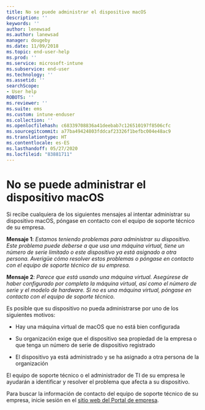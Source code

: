 ```yaml
---
title: No se puede administrar el dispositivo macOS
description: ''
keywords: ''
author: lenewsad
ms.author: lanewsad
manager: dougeby
ms.date: 11/09/2018
ms.topic: end-user-help
ms.prod: ''
ms.service: microsoft-intune
ms.subservice: end-user
ms.technology: ''
ms.assetid: ''
searchScope:
- User help
ROBOTS: ''
ms.reviewer: ''
ms.suite: ems
ms.custom: intune-enduser
ms.collection: ''
ms.openlocfilehash: c68339708836a41deebab7c126510197f8506cfc
ms.sourcegitcommit: a77ba49424803fddcaf23326f1befbc004e48ac9
ms.translationtype: HT
ms.contentlocale: es-ES
ms.lasthandoff: 05/27/2020
ms.locfileid: "83881711"
---
```

# <a name="unable-to-get-macos-device-managed"></a>No se puede administrar el dispositivo macOS

Si recibe cualquiera de los siguientes mensajes al intentar administrar su dispositivo macOS, póngase en contacto con el equipo de soporte técnico de su empresa.

**Mensaje 1**: *Estamos teniendo problemas para administrar su dispositivo. Este problema puede deberse a que usa una máquina virtual, tiene un número de serie limitado o este dispositivo ya está asignado a otra persona. Averigüe cómo resolver estos problemas o póngase en contacto con el equipo de soporte técnico de su empresa.*

**Mensaje 2**: *Parece que está usando una máquina virtual. Asegúrese de haber configurado por completo la máquina virtual, así como el número de serie y el modelo de hardware. Si no es una máquina virtual, póngase en contacto con el equipo de soporte técnico.*  

Es posible que su dispositivo no pueda administrarse por uno de los siguientes motivos: 

* Hay una máquina virtual de macOS que no está bien configurada   

* Su organización exige que el dispositivo sea propiedad de la empresa o que tenga un número de serie de dispositivo registrado   

* El dispositivo ya está administrado y se ha asignado a otra persona de la organización  

El equipo de soporte técnico o el administrador de TI de su empresa le ayudarán a identificar y resolver el problema que afecta a su dispositivo.  

Para buscar la información de contacto del equipo de soporte técnico de su empresa, inicie sesión en el [sitio web del Portal de empresa](https://go.microsoft.com/fwlink/?linkid=2010980).
